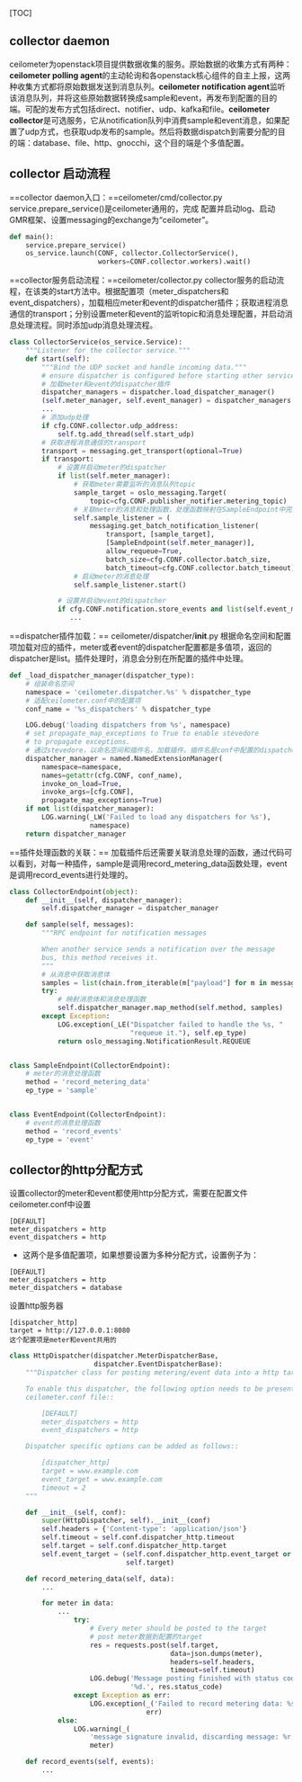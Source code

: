 
[TOC]


## collector daemon
ceilometer为openstack项目提供数据收集的服务。原始数据的收集方式有两种：**ceilometer polling agent**的主动轮询和各openstack核心组件的自主上报，这两种收集方式都将原始数据发送到消息队列。**ceilometer notification agent**监听该消息队列，并将这些原始数据转换成sample和event，再发布到配置的目的端。可配的发布方式包括direct、notifier、udp、kafka和file。**ceilometer collector**是可选服务，它从notification队列中消费sample和event消息，如果配置了udp方式，也获取udp发布的sample。然后将数据dispatch到需要分配的目的端：database、file、http、gnocchi，这个目的端是个多值配置。

## collector 启动流程
==collector daemon入口：==ceilometer/cmd/collector.py
service.prepare_service()是ceilometer通用的，完成 配置并启动log、启动GMR框架、设置messaging的exchange为“ceilometer”。
```python
def main():
    service.prepare_service()
    os_service.launch(CONF, collector.CollectorService(),
                      workers=CONF.collector.workers).wait()

```
==collector服务启动流程：==ceilometer/collector.py
collector服务的启动流程，在该类的start方法中。根据配置项（meter_dispatchers和event_dispatchers），加载相应meter和event的dispatcher插件；获取进程消息通信的transport；分别设置meter和event的监听topic和消息处理配置，并启动消息处理流程。同时添加udp消息处理流程。
```python
class CollectorService(os_service.Service):
    """Listener for the collector service."""
    def start(self):
        """Bind the UDP socket and handle incoming data."""
        # ensure dispatcher is configured before starting other services
        # 加载meter和event的dispatcher插件
        dispatcher_managers = dispatcher.load_dispatcher_manager()
        (self.meter_manager, self.event_manager) = dispatcher_managers
        ...
        # 添加udp处理
        if cfg.CONF.collector.udp_address:
            self.tg.add_thread(self.start_udp)
        # 获取进程消息通信的transport
        transport = messaging.get_transport(optional=True)
        if transport:
            # 设置并启动meter的dispatcher
            if list(self.meter_manager):
                # 获取meter需要监听的消息队列topic
                sample_target = oslo_messaging.Target(
                    topic=cfg.CONF.publisher_notifier.metering_topic)
                # 关联meter的消息和处理函数，处理函数映射在SampleEndpoint中完成
                self.sample_listener = (
                    messaging.get_batch_notification_listener(
                        transport, [sample_target],
                        [SampleEndpoint(self.meter_manager)],
                        allow_requeue=True,
                        batch_size=cfg.CONF.collector.batch_size,
                        batch_timeout=cfg.CONF.collector.batch_timeout))
                # 启动meter的消息处理
                self.sample_listener.start()

            # 设置并启动event的dispatcher
            if cfg.CONF.notification.store_events and list(self.event_manager):
               ...

```

==dispatcher插件加载：==
ceilometer/dispatcher/__init__.py
根据命名空间和配置项加载对应的插件，meter或者event的dispatcher配置都是多值项，返回的dispatcher是list。插件处理时，消息会分别在所配置的插件中处理。
```python
def _load_dispatcher_manager(dispatcher_type):
    # 组装命名空间
    namespace = 'ceilometer.dispatcher.%s' % dispatcher_type
    # 适配ceilometer.conf中的配置项
    conf_name = '%s_dispatchers' % dispatcher_type

    LOG.debug('loading dispatchers from %s', namespace)
    # set propagate_map_exceptions to True to enable stevedore
    # to propagate exceptions.
    # 通过stevedore，以命名空间和插件名，加载插件。插件名是conf中配置的dispatcher方式
    dispatcher_manager = named.NamedExtensionManager(
        namespace=namespace,
        names=getattr(cfg.CONF, conf_name),
        invoke_on_load=True,
        invoke_args=[cfg.CONF],
        propagate_map_exceptions=True)
    if not list(dispatcher_manager):
        LOG.warning(_LW('Failed to load any dispatchers for %s'),
                    namespace)
    return dispatcher_manager

```

==插件处理函数的关联：==
加载插件后还需要关联消息处理的函数，通过代码可以看到，对每一种插件，sample是调用record_metering_data函数处理，event是调用record_events进行处理的。
```python
class CollectorEndpoint(object):
    def __init__(self, dispatcher_manager):
        self.dispatcher_manager = dispatcher_manager

    def sample(self, messages):
        """RPC endpoint for notification messages

        When another service sends a notification over the message
        bus, this method receives it.
        """
        # 从消息中获取消息体
        samples = list(chain.from_iterable(m["payload"] for m in messages))
        try:
            # 映射消息体和消息处理函数
            self.dispatcher_manager.map_method(self.method, samples)
        except Exception:
            LOG.exception(_LE("Dispatcher failed to handle the %s, "
                              "requeue it."), self.ep_type)
            return oslo_messaging.NotificationResult.REQUEUE


class SampleEndpoint(CollectorEndpoint):
    # meter的消息处理函数
    method = 'record_metering_data'
    ep_type = 'sample'


class EventEndpoint(CollectorEndpoint):
    # event的消息处理函数
    method = 'record_events'
    ep_type = 'event'

```

## collector的http分配方式
设置collector的meter和event都使用http分配方式，需要在配置文件ceilometer.conf中设置
```
[DEFAULT]
meter_dispatchers = http
event_dispatchers = http
```
- 这两个是多值配置项，如果想要设置为多种分配方式，设置例子为：
```
[DEFAULT]
meter_dispatchers = http
meter_dispatchers = database
```

设置http服务器
```
[dispatcher_http]
target = http://127.0.0.1:8080
这个配置项是meter和event共用的
```

```python
class HttpDispatcher(dispatcher.MeterDispatcherBase,
                     dispatcher.EventDispatcherBase):
    """Dispatcher class for posting metering/event data into a http target.

    To enable this dispatcher, the following option needs to be present in
    ceilometer.conf file::

        [DEFAULT]
        meter_dispatchers = http
        event_dispatchers = http

    Dispatcher specific options can be added as follows::

        [dispatcher_http]
        target = www.example.com
        event_target = www.example.com
        timeout = 2
    """

    def __init__(self, conf):
        super(HttpDispatcher, self).__init__(conf)
        self.headers = {'Content-type': 'application/json'}
        self.timeout = self.conf.dispatcher_http.timeout
        self.target = self.conf.dispatcher_http.target
        self.event_target = (self.conf.dispatcher_http.event_target or
                             self.target)

    def record_metering_data(self, data):
        ...

        for meter in data:
            ...
                try:
                    # Every meter should be posted to the target
                    # post meter数据到配置的target
                    res = requests.post(self.target,
                                        data=json.dumps(meter),
                                        headers=self.headers,
                                        timeout=self.timeout)
                    LOG.debug('Message posting finished with status code '
                              '%d.', res.status_code)
                except Exception as err:
                    LOG.exception(_('Failed to record metering data: %s'),
                                  err)
            else:
                LOG.warning(_(
                    'message signature invalid, discarding message: %r'),
                    meter)

    def record_events(self, events):
        ...

```
